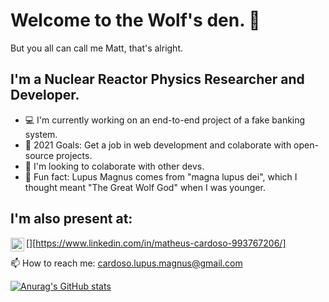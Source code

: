 # Welcome to the Wolf's den. 🐺

But you all can call me Matt, that's alright. 

## I'm a Nuclear Reactor Physics Researcher and Developer.

- 💻 I'm currently working on an end-to-end project of a fake banking system.
- 📅 2021 Goals: Get a job in web development and colaborate with open-source projects.
- 🤝 I'm looking to colaborate with other devs.
- 🤪 Fun fact: Lupus Magnus comes from "magna lupus dei", which I thought meant "The Great Wolf God" when I was younger.

## I'm also present at:

[<img align="left" alt="codeSTACKr | LinkedIn" width="22px" src="https://cdn.jsdelivr.net/npm/simple-icons@v3/icons/linkedin.svg" />][https://www.linkedin.com/in/matheus-cardoso-993767206/]



📫 How to reach me: cardoso.lupus.magnus@gmail.com

[![Anurag's GitHub stats](https://github-readme-stats.vercel.app/api?username=lupus-magnus)](https://github.com/anuraghazra/github-readme-stats)
